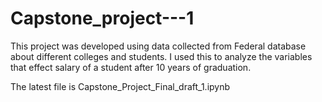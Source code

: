 # Capstone_project---1
This project was developed using data collected from Federal database about different colleges and students. I used this to analyze the variables that effect salary of a student after 10 years of graduation.

The latest file is Capstone_Project_Final_draft_1.ipynb
